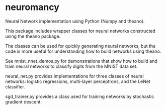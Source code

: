 neuromancy
==========

Neural Network implementation using Python (Numpy and theano).

This package includes wrapper classes for neural networks constructed using the theano package.

The classes can be used for quickly generating neural networks, but the code is more useful for
understanding how to build networks using theano.


See mnist_nnet_demos.py for demonstrations that show how to build and train neural networks to classify digits from
the MNIST data set.

neural_net.py provides implementations for three classes of neural networks: logistic regressions, multi-layer
perceptrons, and the LeNet classifier.

sgd_trainer.py provides a class used for training networks by stochastic gradient descent.